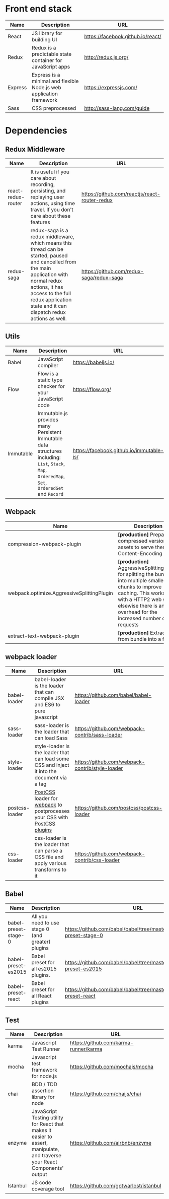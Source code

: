 

# Front end stack

| Name    | Description                              | URL                               |
| ------- | ---------------------------------------- | --------------------------------- |
| React   | JS library for building UI               | https://facebook.github.io/react/ |
| Redux   | Redux is a predictable state container for JavaScript apps | http://redux.js.org/              |
| Express | Express is a minimal and flexible Node.js web application framework | https://expressjs.com/            |
| Sass    | CSS preprocessed                         | http://sass-lang.com/guide        |









# Dependencies



## Redux Middleware

| Name               | Description                              | URL                                      |
| ------------------ | ---------------------------------------- | ---------------------------------------- |
| react-redux-router | It is useful if you care about recording, persisting, and replaying user actions, using time travel. If you don't care about these features | https://github.com/reactjs/react-router-redux |
| redux-saga         | redux-saga is a redux middleware, which means this thread can be started, paused and cancelled from the main application with normal redux actions, it has access to the full redux application state and it can dispatch redux actions as well. | https://github.com/redux-saga/redux-saga |



## Utils

| Name      | Description                              | URL                                      |
| --------- | ---------------------------------------- | ---------------------------------------- |
| Babel     | JavaScript compiler                      | https://babeljs.io/                      |
| Flow      | Flow is a static type checker for your JavaScript code | https://flow.org/                        |
| Immutable | Immutable.js provides many Persistent Immutable data structures including: `List`, `Stack`, `Map`, `OrderedMap`, `Set`, `OrderedSet` and `Record` | https://facebook.github.io/immutable-js/ |



## Webpack

| Name                                     | Description                              | URL                                      |
| ---------------------------------------- | ---------------------------------------- | ---------------------------------------- |
| compression-webpack-plugin               | **[production]** Prepare compressed versions of assets to serve them with Content-Encoding | https://github.com/webpack-contrib/compression-webpack-plugin |
| webpack.optimize.AggressiveSplittingPlugin | **[production]** AggressiveSplittingPlugin for splitting the bundle into multiple smaller chunks to improve caching. This works best with a HTTP2 web server elsewise there is an overhead for the increased number of requests | https://github.com/webpack/webpack/tree/master/examples/http2-aggressive-splitting |
| extract-text-webpack-plugin              | **[production]** Extract text from bundle into a file | https://github.com/webpack-contrib/extract-text-webpack-plugin |



## webpack loader

| Name           | Description                              | URL                                      |
| -------------- | ---------------------------------------- | ---------------------------------------- |
| babel-loader   | babel-loader is the loader that can compile JSX and ES6 to pure javascript | https://github.com/babel/babel-loader    |
| sass-loader    | sass-loader is the loader that can load Sass | https://github.com/webpack-contrib/sass-loader |
| style-loader   | style-loader is the loader that can load some CSS and inject it into the document via a <link> tag | https://github.com/webpack-contrib/style-loader |
| postcss-loader | [PostCSS](https://github.com/postcss/postcss) loader for [webpack](http://webpack.github.io/) to postprocesses your CSS with [PostCSS plugins](https://github.com/postcss/postcss#plugins) | https://github.com/postcss/postcss-loader |
| css-loader     | css-loader is the loader that can parse a CSS file and apply various transforms to it | https://github.com/webpack-contrib/css-loader |



## Babel

| Name                 | Description                              | URL                                      |
| -------------------- | ---------------------------------------- | ---------------------------------------- |
| babel-preset-stage-0 | All you need to use stage 0 (and greater) plugins | https://github.com/babel/babel/tree/master/packages/babel-preset-stage-0 |
| babel-preset-es2015  | Babel preset for all es2015 plugins.     | https://github.com/babel/babel/tree/master/packages/babel-preset-es2015 |
| babel-preset-react   | Babel preset for all React plugins       | https://github.com/babel/babel/tree/master/packages/babel-preset-react |



## Test

| Name     | Description                              | URL                                    |
| -------- | ---------------------------------------- | -------------------------------------- |
| karma    | Javascript Test Runner                   | https://github.com/karma-runner/karma  |
| mocha    | Javascript test framework for node.js    | https://github.com/mochajs/mocha       |
| chai     | BDD / TDD assertion library for node     | https://github.com/chaijs/chai         |
| enzyme   | JavaScript Testing utility for React that makes it easier to assert, manipulate, and traverse your React Components' output | https://github.com/airbnb/enzyme       |
| Istanbul | JS code coverage tool                    | https://github.com/gotwarlost/istanbul |

